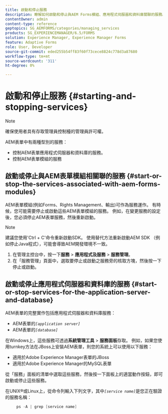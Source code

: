 ```yaml
---
title: 啟動和停止服務
description: 瞭解如何啟動和停止與AEM Forms模組、應用程式伺服器和資料庫關聯的服務。
contentOwner: admin
content-type: reference
geptopics: SG_AEMFORMS/categories/managing_services
products: SG_EXPERIENCEMANAGER/6.5/FORMS
solution: Experience Manager, Experience Manager Forms
feature: Adaptive Forms
role: User, Developer
source-git-commit: eded255b54ff83f60f73cece8824c778d3a87680
workflow-type: tm+mt
source-wordcount: '311'
ht-degree: 0%

---
```


# 啟動和停止服務 {#starting-and-stopping-services}

>[!NOTE]
> 
> 確保使用者具有存取管理員控制檯的管理員許可權。

AEM表單中有兩種型別的服務：

* 控制AEM表單應用程式伺服器和資料庫的服務。
* 控制AEM表單模組的服務

## 啟動或停止與AEM表單模組相關聯的服務 {#start-or-stop-the-services-associated-with-aem-forms-modules}

AEM表單模組(例如Forms、Rights Management、輸出)可作為服務運作。 有時候，您可能需要停止或啟動這些AEM表單模組的服務。 例如，在變更服務的設定後，您必須停止AEM表單服務，然後重新啟動。

>[!NOTE]
>
> 建議您使用&#39;Ctrl + C&#39;命令重新啟動SDK。 使用替代方法重新啟動AEM SDK （例如停止Java程式），可能會導致AEM開發環境不一致。

1. 在管理主控台中，按一下&#x200B;**服務** > **應用程式及服務** > **服務管理**。
1. 在「服務管理」頁面中，選取要停止或啟動之服務旁的核取方塊，然後按一下停止或啟動。

## 啟動或停止應用程式伺服器和資料庫的服務 {#start-or-stop-services-for-the-application-server-and-database}

AEM表單的完整實作包括應用程式伺服器和資料庫服務：

* AEM表單的&#x200B;*`[application server]`*
* AEM表單的&#x200B;*`[database]`*

在Windows上，這些服務可透過&#x200B;**系統管理工具** > **服務面板**&#x200B;存取。 例如，如果您使用turnkey方法在JBoss上安裝AEM表單，則您的系統上可以使用以下服務：

* 適用於Adobe Experience Manager表單的JBoss
* 適用於Adobe Experience Manager的MySQL表單

從「服務」面板的清單中選取這些服務，然後按一下面板上的適當動作按鈕，即可啟動或停止這些服務。

在UNIX®或Linux上，從命令列輸入下列文字，其中&#x200B;*`[service name]`*&#x200B;是您正在驗證的服務名稱：

```java
     ps -A | grep [service name]
```
